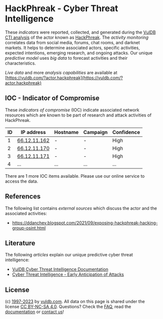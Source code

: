 # HackPhreak - Cyber Threat Intelligence

These _indicators_ were reported, collected, and generated during the [VulDB CTI analysis](https://vuldb.com/?kb.cti) of the actor known as [HackPhreak](https://vuldb.com/?actor.hackphreak). The _activity monitoring_ correlates data from social media, forums, chat rooms, and darknet markets. It helps to determine associated actors, specific activities, expected intentions, emerging research, and ongoing attacks. Our unique _predictive model_ uses _big data_ to forecast activities and their characteristics.

_Live data_ and more _analysis capabilities_ are available at [https://vuldb.com/?actor.hackphreak](https://vuldb.com/?actor.hackphreak)

## IOC - Indicator of Compromise

These _indicators of compromise_ (IOC) indicate associated network resources which are known to be part of research and attack activities of HackPhreak.

ID | IP address | Hostname | Campaign | Confidence
-- | ---------- | -------- | -------- | ----------
1 | [66.12.11.162](https://vuldb.com/?ip.66.12.11.162) | - | - | High
2 | [66.12.11.170](https://vuldb.com/?ip.66.12.11.170) | - | - | High
3 | [66.12.11.171](https://vuldb.com/?ip.66.12.11.171) | - | - | High
4 | ... | ... | ... | ...

There are 1 more IOC items available. Please use our online service to access the data.

## References

The following list contains _external sources_ which discuss the actor and the associated activities:

* https://ddanchev.blogspot.com/2021/09/exposing-hackphreak-hacking-group-osint.html

## Literature

The following _articles_ explain our unique predictive cyber threat intelligence:

* [VulDB Cyber Threat Intelligence Documentation](https://vuldb.com/?kb.cti)
* [Cyber Threat Intelligence - Early Anticipation of Attacks](https://www.scip.ch/en/?labs.20201022)

## License

(c) [1997-2023](https://vuldb.com/?kb.changelog) by [vuldb.com](https://vuldb.com/?kb.about). All data on this page is shared under the license [CC BY-NC-SA 4.0](https://creativecommons.org/licenses/by-nc-sa/4.0/). Questions? Check the [FAQ](https://vuldb.com/?kb.faq), read the [documentation](https://vuldb.com/?kb) or [contact us](https://vuldb.com/?contact)!

